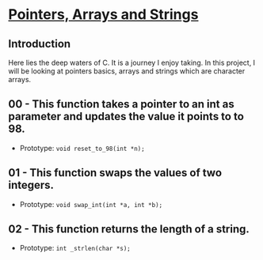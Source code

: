 # <ins>Pointers, Arrays and Strings</ins>

## Introduction
Here lies the deep waters of C. It is a journey I enjoy taking. In this project, I will be looking at pointers basics, arrays and strings which are character arrays.

## 00 - This function takes a pointer to an int as parameter and updates the value it points to to 98.
- Prototype: `void reset_to_98(int *n);`

## 01 -  This function swaps the values of two integers.
- Prototype: `void swap_int(int *a, int *b);`

## 02 - This function returns the length of a string.
- Prototype: `int _strlen(char *s);`